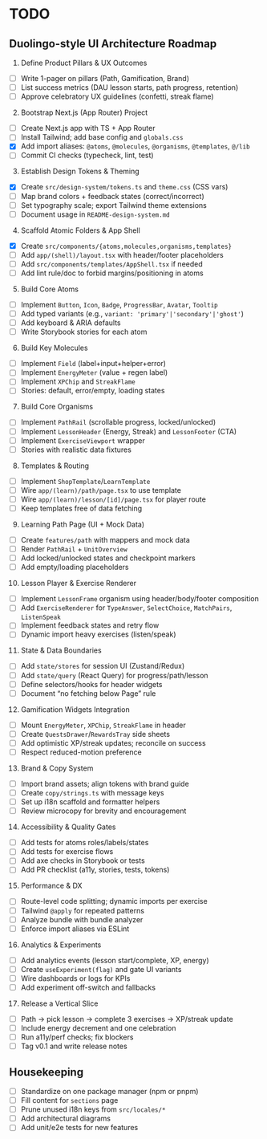 # TODO

## Duolingo-style UI Architecture Roadmap

1) Define Product Pillars & UX Outcomes
- [ ] Write 1-pager on pillars (Path, Gamification, Brand)
- [ ] List success metrics (DAU lesson starts, path progress, retention)
- [ ] Approve celebratory UX guidelines (confetti, streak flame)

2) Bootstrap Next.js (App Router) Project
- [ ] Create Next.js app with TS + App Router
- [ ] Install Tailwind; add base config and `globals.css`
- [x] Add import aliases: `@atoms`, `@molecules`, `@organisms`, `@templates`, `@/lib`
- [ ] Commit CI checks (typecheck, lint, test)

3) Establish Design Tokens & Theming
- [x] Create `src/design-system/tokens.ts` and `theme.css` (CSS vars)
- [ ] Map brand colors + feedback states (correct/incorrect)
- [ ] Set typography scale; export Tailwind theme extensions
- [ ] Document usage in `README-design-system.md`

4) Scaffold Atomic Folders & App Shell
- [x] Create `src/components/{atoms,molecules,organisms,templates}`
- [ ] Add `app/(shell)/layout.tsx` with header/footer placeholders
- [ ] Add `src/components/templates/AppShell.tsx` if needed
- [ ] Add lint rule/doc to forbid margins/positioning in atoms

5) Build Core Atoms
- [ ] Implement `Button`, `Icon`, `Badge`, `ProgressBar`, `Avatar`, `Tooltip`
 - [ ] Add typed variants (e.g., `variant: 'primary'|'secondary'|'ghost'`)
 - [ ] Add keyboard & ARIA defaults
 - [ ] Write Storybook stories for each atom

6) Build Key Molecules
- [ ] Implement `Field` (label+input+helper+error)
- [ ] Implement `EnergyMeter` (value + regen label)
- [ ] Implement `XPChip` and `StreakFlame`
- [ ] Stories: default, error/empty, loading states

7) Build Core Organisms
- [ ] Implement `PathRail` (scrollable progress, locked/unlocked)
- [ ] Implement `LessonHeader` (Energy, Streak) and `LessonFooter` (CTA)
- [ ] Implement `ExerciseViewport` wrapper
- [ ] Stories with realistic data fixtures

8) Templates & Routing
- [ ] Implement `ShopTemplate`/`LearnTemplate`
- [ ] Wire `app/(learn)/path/page.tsx` to use template
- [ ] Wire `app/(learn)/lesson/[id]/page.tsx` for player route
- [ ] Keep templates free of data fetching

9) Learning Path Page (UI + Mock Data)
- [ ] Create `features/path` with mappers and mock data
- [ ] Render `PathRail` + `UnitOverview`
- [ ] Add locked/unlocked states and checkpoint markers
- [ ] Add empty/loading placeholders

10) Lesson Player & Exercise Renderer
- [ ] Implement `LessonFrame` organism using header/body/footer composition
- [ ] Add `ExerciseRenderer` for `TypeAnswer`, `SelectChoice`, `MatchPairs`, `ListenSpeak`
- [ ] Implement feedback states and retry flow
- [ ] Dynamic import heavy exercises (listen/speak)

11) State & Data Boundaries
- [ ] Add `state/stores` for session UI (Zustand/Redux)
- [ ] Add `state/query` (React Query) for progress/path/lesson
- [ ] Define selectors/hooks for header widgets
- [ ] Document “no fetching below Page” rule

12) Gamification Widgets Integration
- [ ] Mount `EnergyMeter`, `XPChip`, `StreakFlame` in header
- [ ] Create `QuestsDrawer`/`RewardsTray` side sheets
- [ ] Add optimistic XP/streak updates; reconcile on success
- [ ] Respect reduced-motion preference

13) Brand & Copy System
- [ ] Import brand assets; align tokens with brand guide
- [ ] Create `copy/strings.ts` with message keys
- [ ] Set up i18n scaffold and formatter helpers
- [ ] Review microcopy for brevity and encouragement

14) Accessibility & Quality Gates
- [ ] Add tests for atoms roles/labels/states
- [ ] Add tests for exercise flows
- [ ] Add axe checks in Storybook or tests
- [ ] Add PR checklist (a11y, stories, tests, tokens)

15) Performance & DX
- [ ] Route-level code splitting; dynamic imports per exercise
- [ ] Tailwind `@apply` for repeated patterns
- [ ] Analyze bundle with bundle analyzer
- [ ] Enforce import aliases via ESLint

16) Analytics & Experiments
- [ ] Add analytics events (lesson start/complete, XP, energy)
- [ ] Create `useExperiment(flag)` and gate UI variants
- [ ] Wire dashboards or logs for KPIs
- [ ] Add experiment off-switch and fallbacks

17) Release a Vertical Slice
- [ ] Path → pick lesson → complete 3 exercises → XP/streak update
- [ ] Include energy decrement and one celebration
- [ ] Run a11y/perf checks; fix blockers
- [ ] Tag v0.1 and write release notes

## Housekeeping
- [ ] Standardize on one package manager (npm or pnpm)
- [ ] Fill content for `sections` page
- [ ] Prune unused i18n keys from `src/locales/*`
- [ ] Add architectural diagrams
- [ ] Add unit/e2e tests for new features
